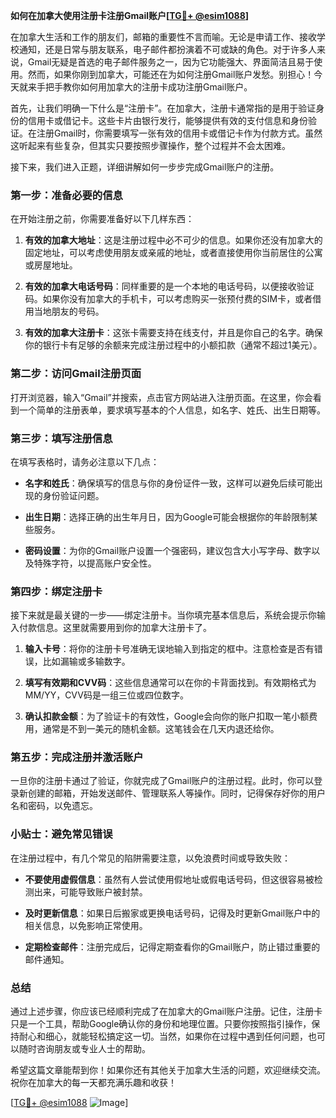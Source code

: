 **如何在加拿大使用注册卡注册Gmail账户[[TG💪+ @esim1088](https://t.me/s/esim1088)]**

在加拿大生活和工作的朋友们，邮箱的重要性不言而喻。无论是申请工作、接收学校通知，还是日常与朋友联系，电子邮件都扮演着不可或缺的角色。对于许多人来说，Gmail无疑是首选的电子邮件服务之一，因为它功能强大、界面简洁且易于使用。然而，如果你刚到加拿大，可能还在为如何注册Gmail账户发愁。别担心！今天就来手把手教你如何用加拿大的注册卡成功注册Gmail账户。

首先，让我们明确一下什么是“注册卡”。在加拿大，注册卡通常指的是用于验证身份的信用卡或借记卡。这些卡片由银行发行，能够提供有效的支付信息和身份验证。在注册Gmail时，你需要填写一张有效的信用卡或借记卡作为付款方式。虽然这听起来有些复杂，但其实只要按照步骤操作，整个过程并不会太困难。

接下来，我们进入正题，详细讲解如何一步步完成Gmail账户的注册。

### 第一步：准备必要的信息

在开始注册之前，你需要准备好以下几样东西：

1. **有效的加拿大地址**：这是注册过程中必不可少的信息。如果你还没有加拿大的固定地址，可以考虑使用朋友或亲戚的地址，或者直接使用你当前居住的公寓或房屋地址。
   
2. **有效的加拿大电话号码**：同样重要的是一个本地的电话号码，以便接收验证码。如果你没有加拿大的手机卡，可以考虑购买一张预付费的SIM卡，或者借用当地朋友的号码。

3. **有效的加拿大注册卡**：这张卡需要支持在线支付，并且是你自己的名字。确保你的银行卡有足够的余额来完成注册过程中的小额扣款（通常不超过1美元）。

### 第二步：访问Gmail注册页面

打开浏览器，输入“Gmail”并搜索，点击官方网站进入注册页面。在这里，你会看到一个简单的注册表单，要求填写基本的个人信息，如名字、姓氏、出生日期等。

### 第三步：填写注册信息

在填写表格时，请务必注意以下几点：

- **名字和姓氏**：确保填写的信息与你的身份证件一致，这样可以避免后续可能出现的身份验证问题。
  
- **出生日期**：选择正确的出生年月日，因为Google可能会根据你的年龄限制某些服务。

- **密码设置**：为你的Gmail账户设置一个强密码，建议包含大小写字母、数字以及特殊字符，以提高账户安全性。

### 第四步：绑定注册卡

接下来就是最关键的一步——绑定注册卡。当你填完基本信息后，系统会提示你输入付款信息。这里就需要用到你的加拿大注册卡了。

1. **输入卡号**：将你的注册卡号准确无误地输入到指定的框中。注意检查是否有错误，比如漏输或多输数字。

2. **填写有效期和CVV码**：这些信息通常可以在你的卡背面找到。有效期格式为MM/YY，CVV码是一组三位或四位数字。

3. **确认扣款金额**：为了验证卡的有效性，Google会向你的账户扣取一笔小额费用，通常是不到一美元的随机金额。这笔钱会在几天内退还给你。

### 第五步：完成注册并激活账户

一旦你的注册卡通过了验证，你就完成了Gmail账户的注册过程。此时，你可以登录新创建的邮箱，开始发送邮件、管理联系人等操作。同时，记得保存好你的用户名和密码，以免遗忘。

### 小贴士：避免常见错误

在注册过程中，有几个常见的陷阱需要注意，以免浪费时间或导致失败：

- **不要使用虚假信息**：虽然有人尝试使用假地址或假电话号码，但这很容易被检测出来，可能导致账户被封禁。
  
- **及时更新信息**：如果日后搬家或更换电话号码，记得及时更新Gmail账户中的相关信息，以免影响正常使用。

- **定期检查邮件**：注册完成后，记得定期查看你的Gmail账户，防止错过重要的邮件通知。

### 总结

通过上述步骤，你应该已经顺利完成了在加拿大的Gmail账户注册。记住，注册卡只是一个工具，帮助Google确认你的身份和地理位置。只要你按照指引操作，保持耐心和细心，就能轻松搞定这一切。当然，如果你在过程中遇到任何问题，也可以随时咨询朋友或专业人士的帮助。

希望这篇文章能帮到你！如果你还有其他关于加拿大生活的问题，欢迎继续交流。祝你在加拿大的每一天都充满乐趣和收获！

[[TG💪+ @esim1088](https://t.me/s/esim1088) ![Image](https://i.postimg.cc/4NQfJmqS/Snipaste-2025-05-13-00-14-12.png)]